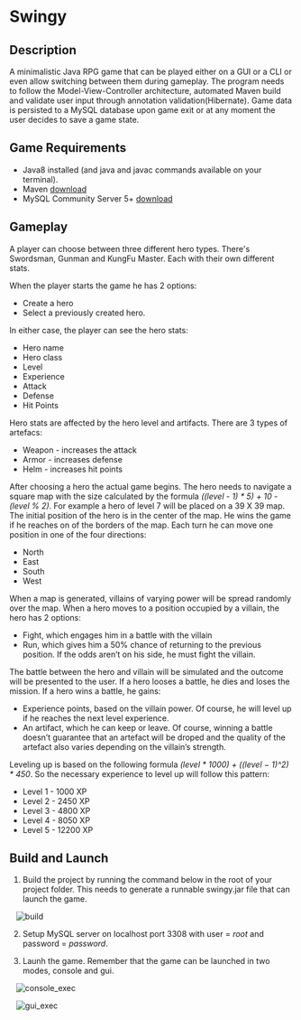 # Swingy

## Description

A minimalistic Java RPG game that can be played either on a GUI or a CLI or even allow switching between them during gameplay. The program needs to follow the Model-View-Controller architecture, automated Maven build and validate user input through annotation validation(Hibernate). Game data is persisted to a MySQL database upon game exit or at any moment the user decides to save a game state.

## Game Requirements

* Java8 installed (and java and javac commands available on your terminal).
* Maven [download](https://maven.apache.org/download.cgi)
* MySQL Community Server 5+ [download](https://dev.mysql.com/downloads/mysql/)

## Gameplay

A player can choose between three different hero types. There's Swordsman, Gunman and KungFu Master. Each with their own different stats.

When the player starts the game he has 2 options:
 * Create a hero
 * Select a previously created hero.
 
In either case, the player can see the hero stats:
 * Hero name
 * Hero class
 * Level
 * Experience
 * Attack
 * Defense
 * Hit Points

Hero stats are affected by the hero level and artifacts. There are 3 types of artefacs:
 * Weapon - increases the attack
 * Armor - increases defense
 * Helm - increases hit points

After choosing a hero the actual game begins. The hero needs to navigate a square map with the size calculated by the formula  *((level - 1) * 5) + 10 - (level % 2)*. 
For example a hero of level 7 will be placed on a 39 X 39 map.
The initial position of the hero is in the center of the map. He wins the game if he reaches on of the borders of the map. Each turn he can move one position in one of the four directions:
 * North
 * East
 * South
 * West

When a map is generated, villains of varying power will be spread randomly over the
map. When a hero moves to a position occupied by a villain, the hero has 2 options:
 * Fight, which engages him in a battle with the villain
 * Run, which gives him a 50% chance of returning to the previous position. If the
odds aren’t on his side, he must fight the villain.

The battle between the hero and villain will be simulated and the outcome will be presented to the user.
If a hero looses a battle, he dies and loses the mission.
If a hero wins a battle, he gains:
 * Experience points, based on the villain power. Of course, he will level up if he
reaches the next level experience.
 * An artifact, which he can keep or leave. Of course, winning a battle doesn’t guarantee that an artefact will be droped and the quality of the artefact also varies
depending on the villain’s strength.

Leveling up is based on the following formula *(level * 1000) + ((level − 1)^2) * 450*. So the
necessary experience to level up will follow this pattern:
 * Level 1 - 1000 XP
 * Level 2 - 2450 XP
 * Level 3 - 4800 XP
 * Level 4 - 8050 XP
 * Level 5 - 12200 XP
 
## Build and Launch

1. Build the project by running the command below in the root of your project folder.
This needs to generate a runnable swingy.jar file that can launch the game.

&nbsp;&nbsp;&nbsp;![build] 

2. Setup MySQL server on localhost port 3308 with user = *root* and password = *password*. 

3. Launh the game. Remember that the game can be launched in two modes, console and gui.

&nbsp;&nbsp;&nbsp;![console_exec]
   
&nbsp;&nbsp;&nbsp;![gui_exec]





 

[build]: https://drive.google.com/uc?id=1VBKSTGajziRk8FeM93f1KAymwalJciGi  "maven build"
[console_exec]: https://drive.google.com/uc?id=1Kr59H27O1zrbblIWZ_ObcJPmNNBETVPr  "console execution"
[gui_exec]: https://drive.google.com/uc?id=1q-0Nw2cbLPSEClCey-mJYFrouCsuNIjz  "gui execution"
